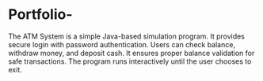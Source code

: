 # Portfolio-
The ATM System is a simple Java-based simulation program. It provides secure login with password authentication. Users can check balance, withdraw money, and deposit cash. It ensures proper balance validation for safe transactions. The program runs interactively until the user chooses to exit.
